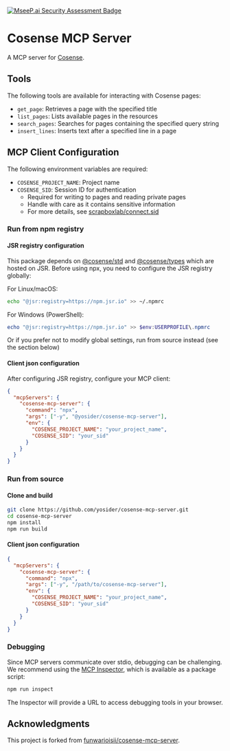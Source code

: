[![MseeP.ai Security Assessment Badge](https://mseep.net/pr/yosider-cosense-mcp-server-badge.png)](https://mseep.ai/app/yosider-cosense-mcp-server)

# Cosense MCP Server

A MCP server for [Cosense](https://cosen.se).

## Tools

The following tools are available for interacting with Cosense pages:

- `get_page`: Retrieves a page with the specified title
- `list_pages`: Lists available pages in the resources
- `search_pages`: Searches for pages containing the specified query string
- `insert_lines`: Inserts text after a specified line in a page

## MCP Client Configuration

The following environment variables are required:

- `COSENSE_PROJECT_NAME`: Project name
- `COSENSE_SID`: Session ID for authentication
  - Required for writing to pages and reading private pages
  - Handle with care as it contains sensitive information
  - For more details, see [scrapboxlab/connect.sid](https://scrapbox.io/scrapboxlab/connect.sid)

### Run from npm registry

#### JSR registry configuration

This package depends on [@cosense/std](https://jsr.io/@cosense/std) and [@cosense/types](https://jsr.io/@cosense/types) which are hosted on JSR. Before using npx, you need to configure the JSR registry globally:

For Linux/macOS:

```bash
echo "@jsr:registry=https://npm.jsr.io" >> ~/.npmrc
```

For Windows (PowerShell):

```powershell
echo "@jsr:registry=https://npm.jsr.io" >> $env:USERPROFILE\.npmrc
```

Or if you prefer not to modify global settings, run from source instead (see the section below)

#### Client json configuration

After configuring JSR registry, configure your MCP client:

```json
{
  "mcpServers": {
    "cosense-mcp-server": {
      "command": "npx",
      "args": ["-y", "@yosider/cosense-mcp-server"],
      "env": {
        "COSENSE_PROJECT_NAME": "your_project_name",
        "COSENSE_SID": "your_sid"
      }
    }
  }
}
```

### Run from source

#### Clone and build

```bash
git clone https://github.com/yosider/cosense-mcp-server.git
cd cosense-mcp-server
npm install
npm run build
```

#### Client json configuration

```json
{
  "mcpServers": {
    "cosense-mcp-server": {
      "command": "npx",
      "args": ["-y", "/path/to/cosense-mcp-server"],
      "env": {
        "COSENSE_PROJECT_NAME": "your_project_name",
        "COSENSE_SID": "your_sid"
      }
    }
  }
}
```

### Debugging

Since MCP servers communicate over stdio, debugging can be challenging. We recommend using the [MCP Inspector](https://github.com/modelcontextprotocol/inspector), which is available as a package script:

```bash
npm run inspect
```

The Inspector will provide a URL to access debugging tools in your browser.

## Acknowledgments

This project is forked from [funwarioisii/cosense-mcp-server](https://github.com/funwarioisii/cosense-mcp-server).
